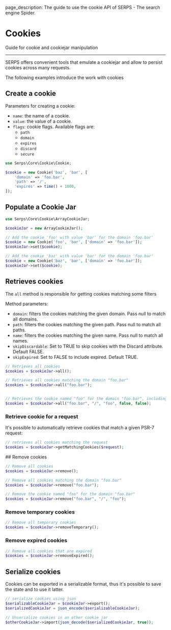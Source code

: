page_description: The guide to use the cookie API of SERPS - The search engine Spider.


Cookies
=======

Guide for cookie and cookiejar manipulation 

---


SERPS offers convenient tools that emulate a cookiejar and allow to persist cookies across many requests.
 
The following examples introduce the work with cookies

## Create a cookie

Parameters for creating a cookie:

- ``name``: the name of a cookie.
- ``value``: the value of a cookie.
- ``flags``: cookie flags. Available flags are:
    - ``path``
    - ``domain``
    - ``expires``
    - ``discard``
    - ``secure``
    
```php
use Serps\Core\Cookie\Cookie;

$cookie = new Cookie('baz', 'bar', [
    'domain' => 'foo.bar',
    'path' => '/',
    'expires' => time() + 1000,
]);
```

## Populate a Cookie Jar

```php
use Serps\Core\Cookie\ArrayCookieJar;

$cookieJar = new ArrayCookieJar();

// Add the cookie 'foo' with value 'bar' for the domain 'foo.bar'
$cookie = new Cookie('foo', 'bar', ['domain' => 'foo.bar']);
$cookieJar->set($cookie);

// Add the cookie 'baz' with value 'bar' for the domain 'foo.bar'
$cookie = new Cookie('baz', 'bar', ['domain' => 'foo.bar']);
$cookieJar->set($cookie);
```

## Retrieves cookies

The ``all`` method is responsible for getting cookies matching some filters

Method parameters:

- ``domain``: filters the cookies matching the given domain. Pass null to match all domains.
- ``path``: filters the cookies matching the given path. Pass null to match all paths.
- ``name``: filters the cookies matching the given name. Pass null to match all names.
- ``skipDiscardable``: Set to TRUE to skip cookies with the Discard attribute. Default FALSE.
- ``skipExpired``: Set to FALSE to include expired. Default TRUE.


```php
// Retrieves all cookies
$cookies = $cookieJar->all();

// Retrieves all cookies matching the domain "foo.bar"
$cookies = $cookieJar->all("foo.bar");


// Retrieves the cookie named "foo" for the domain "foo.bar", including expired cookies
$cookies = $cookieJar->all("foo.bar", "/", "foo", false, false);
```

### Retrieve cookie for a request

It's possible to automatically retrieve cookies that match a given PSR-7 request:

```php
// retrieves all cookies matching the request
$cookies = $cookieJar->getMatchingCookies($request);
```


## Remove cookies

```php
// Remove all cookies
$cookies = $cookieJar->remove();

// Remove all cookies matching the domain "foo.bar"
$cookies = $cookieJar->remove("foo.bar");

// Remove the cookie named "foo" for the domain "foo.bar"
$cookies = $cookieJar->remove("foo.bar", "/", "foo");
```

### Remove temporary cookies

```php
// Remove all temporary cookies
$cookies = $cookieJar->removeTemporary();
```

### Remove expired cookies

```php
// Remove all cookies that are expired
$cookies = $cookieJar->removeExpired();
```


## Serialize cookies

Cookies can be exported in a serializable format, thus it's possible to save the state and to
use it latter.


```php
// serialize cookies using json
$serializableCookieJar = $cookieJar->export();
$serializedCookieJar = json_encode($serializableCookieJar);

// Unserialize cookies in an other cookie jar
$otherCookieJar->import(json_decode($serializedCookieJar, true));
```

